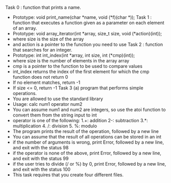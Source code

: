 Task 0 : function that prints a name.

* Prototype: void print_name(char *name, void (*f)(char *));
Task 1 : function that executes a function given as a parameter on each element of an array.
* Prototype: void array_iterator(int *array, size_t size, void (*action)(int));
* where size is the size of the array
* and action is a pointer to the function you need to use
Task 2 : function that searches for an integer.
* Prototype: int int_index(int *array, int size, int (*cmp)(int));
* where size is the number of elements in the array array
* cmp is a pointer to the function to be used to compare values
* int_index returns the index of the first element for which the cmp function does not return 0
* If no element matches, return -1
* If size <= 0, return -1
Task 3 (a)  program that performs simple operations.
 * You are allowed to use the standard library
 * Usage: calc num1 operator num2
 * You can assume num1 and num2 are integers, so use the atoi function to convert them from the string input to int
 * operator is one of the following:
           1.+: addition
           2-: subtraction
           3.*: multiplication
           4. /: division
           5. %: modulo
 * The program prints the result of the operation, followed by a new line
 * You can assume that the result of all operations can be stored in an int
 * if the number of arguments is wrong, print Error, followed by a new line, and exit with the status 98
 * if the operator is none of the above, print Error, followed by a new line, and exit with the status 99
 * if the user tries to divide (/ or %) by 0, print Error, followed by a new line, and exit with the status 100
 * This task requires that you create four different files.
